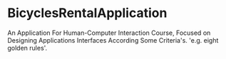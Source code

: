 # BicyclesRentalApplication
An Application For Human-Computer Interaction Course, Focused on Designing Applications Interfaces According Some Criteria's. 'e.g. eight golden rules'.
